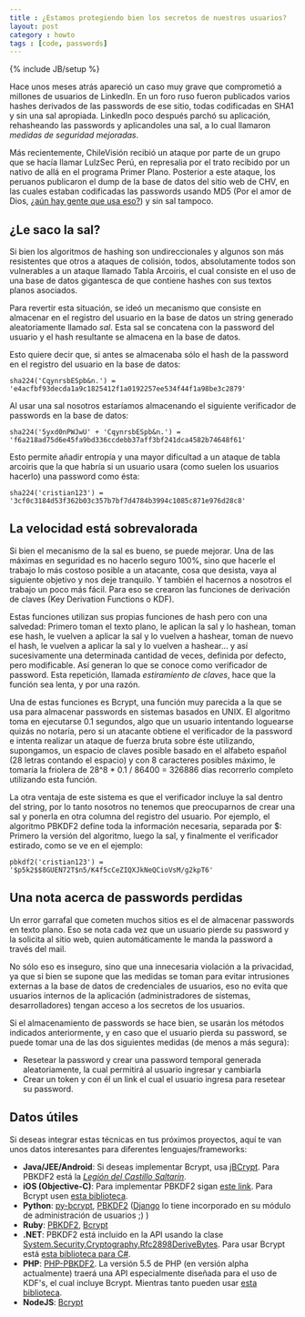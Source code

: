 ```yaml
---
title : ¿Estamos protegiendo bien los secretos de nuestros usuarios?
layout: post
category : howto
tags : [code, passwords]
---
```

{% include JB/setup %}

Hace unos meses atrás apareció un caso muy grave que comprometió a millones de usuarios de LinkedIn. En un foro
ruso fueron publicados varios hashes derivados de las passwords de ese sitio, todas codificadas en SHA1 y sin
una sal apropiada. LinkedIn poco después parchó su aplicación, rehasheando las passwords y aplicandoles una sal,
a lo cual llamaron _medidas de seguridad mejoradas_.

Más recientemente, ChileVisión recibió un ataque por parte de un grupo que se hacía llamar LulzSec Perú, en
represalia por el trato recibido por un nativo de allá en el programa Primer Plano. Posterior a este ataque, los
peruanos publicaron el dump de la base de datos del sitio web de CHV, en las cuales estaban codificadas las
passwords usando MD5 (Por el amor de Dios,
[¿aún hay gente que usa eso?](http://www.lnds.net/blog/2012/06/flame-y-md5.html)) y sin sal tampoco.

## ¿Le saco la sal?

Si bien los algoritmos de hashing son undireccionales y algunos son más resistentes que otros a ataques de colisión,
todos, absolutamente todos son vulnerables a un ataque llamado Tabla Arcoiris, el cual consiste en el uso de una
base de datos gigantesca de que contiene hashes con sus textos planos asociados.

Para revertir esta situación, se ideó un mecanismo que consiste en almacenar en el registro del usuario en la base
de datos un string generado aleatoriamente llamado _sal_. Esta sal se concatena con la password del usuario y el hash
resultante se almacena en la base de datos.

Esto quiere decir que, si antes se almacenaba sólo el hash de la password en el registro del usuario en la base
de datos:

	sha224('CqynrsbESpb&n.') = 'e4acfbf93decda1a9c1825412f1a0192257ee534f44f1a98be3c2879'

Al usar una sal nosotros estaríamos almacenando el siguiente verificador de passwords en la base de datos:

	sha224('5yxd0nPWJwU' + 'CqynrsbESpb&n.') = 'f6a218ad75d6e45fa9bd336ccdebb37aff3bf241dca4582b74648f61'

Esto permite añadir entropía y una mayor dificultad a un ataque de tabla arcoiris que la que habría si un usuario
usara (como suelen los usuarios hacerlo) una password como ésta:

	sha224('cristian123') = '3cf0c3184d53f362b03c357b7bf7d4784b3994c1085c871e976d28c8'

## La velocidad está sobrevalorada

Si bien el mecanismo de la sal es bueno, se puede mejorar. Una de las máximas en seguridad es no hacerlo seguro 100%,
sino que hacerle el trabajo lo más costoso posible a un atacante, cosa que desista, vaya al siguiente objetivo y nos
deje tranquilo. Y también el hacernos a nosotros el trabajo un poco más fácil. Para eso se crearon las funciones
de derivación de claves (Key Derivation Functions o KDF).

Estas funciones utilizan sus propias funciones de hash pero con una salvedad: Primero toman el texto plano, le aplican
la sal y lo hashean, toman ese hash, le vuelven a aplicar la sal y lo vuelven a hashear, toman de nuevo el hash, le
vuelven a aplicar la sal y lo vuelven a hashear... y así sucesivamente una determinada cantidad de veces, definida por
defecto, pero modificable. Así generan lo que se conoce como verificador de password. Esta repetición, llamada
_estiramiento de claves_, hace que la función sea lenta, y por una razón.

Una de estas funciones es Bcrypt, una función muy parecida a la que se usa para almacenar passwords en sistemas basados
en UNIX. El algoritmo toma en ejecutarse 0.1 segundos, algo que un usuario intentando loguearse quizás no notaría, pero
si un atacante obtiene el verificador de la password e intenta realizar un ataque de fuerza bruta sobre éste utilizando,
supongamos, un espacio de claves posible basado en el alfabeto español (28 letras contando el espacio) y con 8 caracteres
posibles máximo, le tomaría la friolera de 28^8 * 0.1 / 86400 = 326886 días recorrerlo completo utilizando esta función.

La otra ventaja de este sistema es que el verificador incluye la sal dentro del string, por lo tanto nosotros no tenemos
que preocuparnos de crear una sal y ponerla en otra columna del registro del usuario. Por ejemplo, el algoritmo PBKDF2
define toda la información necesaria, separada por $: Primero la versión del algoritmo, luego la sal, y finalmente el
verificador estirado, como se ve en el ejemplo:

	pbkdf2('cristian123') = '$p5k2$$8GUEN72T$n5/K4f5cCeZIQXJkNeQCioVsM/g2kpT6'

## Una nota acerca de passwords perdidas

Un error garrafal que cometen muchos sitios es el de almacenar passwords en texto plano. Eso se nota cada vez que un
usuario pierde su password y la solicita al sitio web, quien automáticamente le manda la password a través del mail.

No sólo eso es inseguro, sino que una innecesaria violación a la privacidad, ya que si bien se supone que las medidas
se toman para evitar intrusiones externas a la base de datos de credenciales de usuarios, eso no evita que usuarios
internos de la aplicación (administradores de sistemas, desarrolladores) tengan acceso a los secretos de los usuarios.

Si el almacenamiento de passwords se hace bien, se usarán los métodos indicados anteriormente, y en caso que el usuario
pierda su password, se puede tomar una de las dos siguientes medidas (de menos a más segura):

* Resetear la password y crear una password temporal generada aleatoriamente, la cual permitirá al usuario ingresar y
cambiarla
* Crear un token y con él un link el cual el usuario ingresa para resetear su password.

## Datos útiles

Si deseas integrar estas técnicas en tus próximos proyectos, aquí te van unos datos interesantes para diferentes 
lenguajes/frameworks:

* **Java/JEE/Android**: Si deseas implementar Bcrypt, usa [jBCrypt](http://www.mindrot.org/projects/jBCrypt/). Para
PBKDF2 está la [_Legión del Castillo Saltarín_](http://www.bouncycastle.org/java.html).
* **iOS (Objective-C)**: Para implementar PBKDF2 sigan [este link](http://stackoverflow.com/questions/5526853/how-to-create-pbkdf2-key-on-ios-device).
Para Bcrypt usen [esta biblioteca](http://www.jayfuerstenberg.com/blog/bcrypt-in-objective-c).
* **Python**: [py-bcrypt](https://code.google.com/p/py-bcrypt/), [PBKDF2](https://www.dlitz.net/software/python-pbkdf2/) ([Django](https://www.djangoproject.com/)
lo tiene incorporado en su módulo de administración de usuarios ;) )
* **Ruby**: [PBKDF2](https://github.com/emerose/pbkdf2-ruby), [Bcrypt](http://bcrypt-ruby.rubyforge.org/)
* **.NET**: PBKDF2 está incluido en la API usando la clase
[System.Security.Cryptography.Rfc2898DeriveBytes](http://msdn.microsoft.com/en-us/library/system.security.cryptography.rfc2898derivebytes.aspx).
Para usar Bcrypt está [esta biblioteca para C#](https://bcrypt.codeplex.com/).
* **PHP**: [PHP-PBKDF2](https://defuse.ca/php-pbkdf2.htm). La versión 5.5 de PHP (en versión alpha actualmente)
traerá una API especialmente diseñada para el uso de KDF's, el cual incluye Bcrypt. Mientras tanto pueden usar
[esta biblioteca](https://github.com/ircmaxell/password_compat).
* **NodeJS**: [Bcrypt](http://hermanjunge.com/post/41863341875/encrypt-with-bcrypt-in-nodejs)